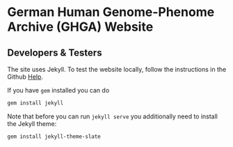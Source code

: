 # German Human Genome-Phenome Archive (GHGA) Website

## Developers & Testers

The site uses Jekyll. To test the website locally, follow the instructions in the Github <a href="https://help.github.com/en/github/working-with-github-pages/testing-your-github-pages-site-locally-with-jekyll" target="_blank">Help</a>.

If you have `gem` installed you can do 

```bash
gem install jekyll
```

Note that before you can run `jekyll serve` you additionally need to install the Jekyll theme:

```bash
gem install jekyll-theme-slate
```
 
